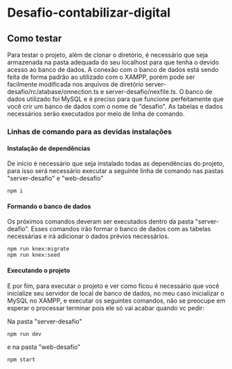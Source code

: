 # Desafio-contabilizar-digital

## Como testar

  Para testar o projeto, além de clonar o diretório, é necessário que seja armazenada na pasta adequada do seu localhost para que tenha o devido acesso ao banco de dados.
A conexão com o banco de dados está sendo feita de forma padrão ao utilizado com o XAMPP, porém pode ser facilmente modificada nos arquivos de diretório server-desafio/rc/atabase/onnection.ts e server-desafio/nexfile.ts.
  O banco de dados utilizado foi MySQL e é preciso para que funcione perfeitamente que você crir um banco de dados com o nome de "desafio". As tabelas e dados necessários serão executados por meio de linha de comando.
  
### Linhas de comando para as devidas instalações
  
#### Instalação de dependências
  De início é necessário que seja instalado todas as dependências do projeto, para isso será necessário executar a seguinte linha de comando nas pastas "server-desafio" e "web-desafio"
```
npm i
```

#### Formando o banco de dados

  Os próximos comandos deveram ser executados dentro da pasta "server-deafio". Esses comandos irão formar o banco de dados com as tabelas necessárias e irá adicionar o dados prévios necessários. 
 ```
npm run knex:migrate
npm run knex:seed
```

#### Executando o projeto
  E por fim, para executar o projeto e ver como ficou é necessário que você inicialize seu servidor de local de banco de dados, no meu caso inicializar o MySQL no XAMPP, e executar os seguintes comandos, não se preocupe em esperar o processar terminar pois ele só vai acabar quando vc pedir:

Na pasta "server-desafio"
```
npm run dev
```

e na pasta "web-desafio"
```
npm start
```
